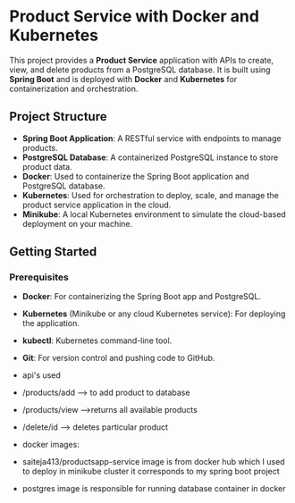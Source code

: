 # Product Service with Docker and Kubernetes

This project provides a **Product Service** application with APIs to create, view, and delete products from a PostgreSQL database. It is built using **Spring Boot** and is deployed with **Docker** and **Kubernetes** for containerization and orchestration.

## Project Structure

- **Spring Boot Application**: A RESTful service with endpoints to manage products.
- **PostgreSQL Database**: A containerized PostgreSQL instance to store product data.
- **Docker**: Used to containerize the Spring Boot application and PostgreSQL database.
- **Kubernetes**: Used for orchestration to deploy, scale, and manage the product service application in the cloud.
- **Minikube**: A local Kubernetes environment to simulate the cloud-based deployment on your machine.

## Getting Started

### Prerequisites

- **Docker**: For containerizing the Spring Boot app and PostgreSQL.
- **Kubernetes** (Minikube or any cloud Kubernetes service): For deploying the application.
- **kubectl**: Kubernetes command-line tool.
- **Git**: For version control and pushing code to GitHub.

- api's used

- /products/add --> to add product to database
- /products/view -->returns all available products
- /delete/id --> deletes particular product

- docker images:
- saiteja413/productsapp-service image is from docker hub which I used to deploy in minikube cluster it corresponds to my spring boot project
- postgres image is responsible for running database container in docker
  

